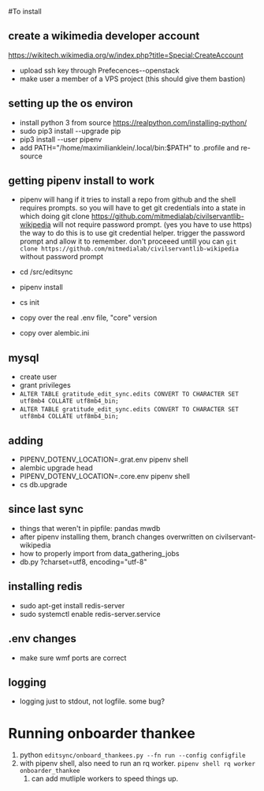 #To install

## create a wikimedia developer account
https://wikitech.wikimedia.org/w/index.php?title=Special:CreateAccount
- upload ssh key through Prefecences--openstack
- make user a member of a VPS project (this should give them bastion)

## setting up the os environ
- install python 3 from source https://realpython.com/installing-python/
- sudo pip3 install --upgrade pip
- pip3 install --user pipenv
- add PATH="/home/maximilianklein/.local/bin:$PATH" to .profile and re-source

## getting pipenv install to work
- pipenv will hang if it tries to install a repo from github and the shell requires prompts. so you will have to get git credentials
into a state in which doing git clone https://github.com/mitmedialab/civilservantlib-wikipedia will not require password prompt. (yes you have to use https)
the way to do this is to use git credential helper. trigger the password prompt and allow it to remember. don't proceeed untill you
can `git clone https://github.com/mitmedialab/civilservantlib-wikipedia` without password prompt

- cd /src/editsync
- pipenv install
- cs init
- copy over the real .env file, "core" version
- copy over alembic.ini


## mysql
- create user
- grant privileges
- `ALTER TABLE gratitude_edit_sync.edits CONVERT TO CHARACTER SET utf8mb4 COLLATE utf8mb4_bin;`
- `ALTER TABLE gratitude_edit_sync.edits CONVERT TO CHARACTER SET utf8mb4 COLLATE utf8mb4_bin;`


## adding
- PIPENV_DOTENV_LOCATION=.grat.env pipenv shell
- alembic upgrade head
- PIPENV_DOTENV_LOCATION=.core.env pipenv shell
- cs db.upgrade

## since last sync
- things that weren't in pipfile: pandas mwdb
- after pipenv installing them, branch changes overwritten on civilservant-wikipedia
- how to properly import from data_gathering_jobs
- db.py ?charset=utf8, encoding="utf-8"

## installing redis
- sudo apt-get install redis-server
- sudo systemctl enable redis-server.service

## .env changes
- make sure wmf ports are correct

## logging
- logging just to stdout, not logfile. some bug?

# Running onboarder thankee
1. python `editsync/onboard_thankees.py --fn run --config configfile`
1. with pipenv shell, also need to run an rq worker. `pipenv shell rq worker onboarder_thankee`
    1. can add mutliple workers to speed things up.
